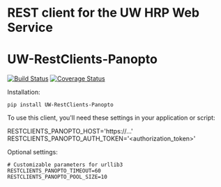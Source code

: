 # REST client for the UW HRP Web Service
# UW-RestClients-Panopto

[![Build Status](https://travis-ci.com/uw-it-aca/uw-restclients-panopto.svg?branch=master)](https://travis-ci.com/uw-it-aca/uw-restclients-panopto)
[![Coverage Status](https://coveralls.io/repos/github/uw-it-aca/uw-restclients-panopto/badge.svg?branch=master)](https://coveralls.io/github/uw-it-aca/uw-restclients-panopto?branch=master)

Installation:

    pip install UW-RestClients-Panopto

To use this client, you'll need these settings in your application or script:

   RESTCLIENTS_PANOPTO_HOST='https://...'  
   RESTCLIENTS_PANOPTO_AUTH_TOKEN='<authorization_token>'

Optional settings:

    # Customizable parameters for urllib3
    RESTCLIENTS_PANOPTO_TIMEOUT=60
    RESTCLIENTS_PANOPTO_POOL_SIZE=10
